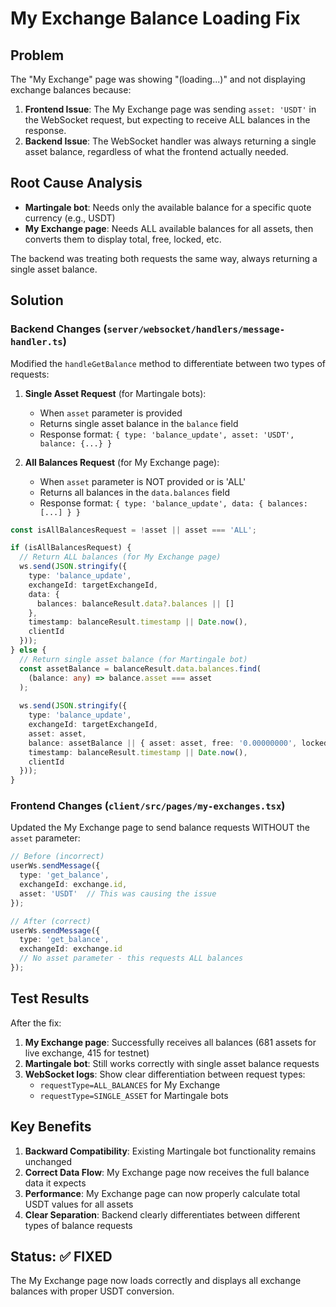 # My Exchange Balance Loading Fix

## Problem
The "My Exchange" page was showing "(loading...)" and not displaying exchange balances because:

1. **Frontend Issue**: The My Exchange page was sending `asset: 'USDT'` in the WebSocket request, but expecting to receive ALL balances in the response.
2. **Backend Issue**: The WebSocket handler was always returning a single asset balance, regardless of what the frontend actually needed.

## Root Cause Analysis
- **Martingale bot**: Needs only the available balance for a specific quote currency (e.g., USDT)
- **My Exchange page**: Needs ALL available balances for all assets, then converts them to display total, free, locked, etc.

The backend was treating both requests the same way, always returning a single asset balance.

## Solution

### Backend Changes (`server/websocket/handlers/message-handler.ts`)

Modified the `handleGetBalance` method to differentiate between two types of requests:

1. **Single Asset Request** (for Martingale bots):
   - When `asset` parameter is provided
   - Returns single asset balance in the `balance` field
   - Response format: `{ type: 'balance_update', asset: 'USDT', balance: {...} }`

2. **All Balances Request** (for My Exchange page):
   - When `asset` parameter is NOT provided or is 'ALL'
   - Returns all balances in the `data.balances` field
   - Response format: `{ type: 'balance_update', data: { balances: [...] } }`

```typescript
const isAllBalancesRequest = !asset || asset === 'ALL';

if (isAllBalancesRequest) {
  // Return ALL balances (for My Exchange page)
  ws.send(JSON.stringify({
    type: 'balance_update',
    exchangeId: targetExchangeId,
    data: {
      balances: balanceResult.data?.balances || []
    },
    timestamp: balanceResult.timestamp || Date.now(),
    clientId
  }));
} else {
  // Return single asset balance (for Martingale bot)
  const assetBalance = balanceResult.data.balances.find(
    (balance: any) => balance.asset === asset
  );
  
  ws.send(JSON.stringify({
    type: 'balance_update',
    exchangeId: targetExchangeId,
    asset: asset,
    balance: assetBalance || { asset: asset, free: '0.00000000', locked: '0.00000000' },
    timestamp: balanceResult.timestamp || Date.now(),
    clientId
  }));
}
```

### Frontend Changes (`client/src/pages/my-exchanges.tsx`)

Updated the My Exchange page to send balance requests WITHOUT the `asset` parameter:

```typescript
// Before (incorrect)
userWs.sendMessage({
  type: 'get_balance',
  exchangeId: exchange.id,
  asset: 'USDT'  // This was causing the issue
});

// After (correct)
userWs.sendMessage({
  type: 'get_balance',
  exchangeId: exchange.id
  // No asset parameter - this requests ALL balances
});
```

## Test Results

After the fix:

1. **My Exchange page**: Successfully receives all balances (681 assets for live exchange, 415 for testnet)
2. **Martingale bot**: Still works correctly with single asset balance requests
3. **WebSocket logs**: Show clear differentiation between request types:
   - `requestType=ALL_BALANCES` for My Exchange
   - `requestType=SINGLE_ASSET` for Martingale bots

## Key Benefits

1. **Backward Compatibility**: Existing Martingale bot functionality remains unchanged
2. **Correct Data Flow**: My Exchange page now receives the full balance data it expects
3. **Performance**: My Exchange page can now properly calculate total USDT values for all assets
4. **Clear Separation**: Backend clearly differentiates between different types of balance requests

## Status: ✅ FIXED

The My Exchange page now loads correctly and displays all exchange balances with proper USDT conversion.
